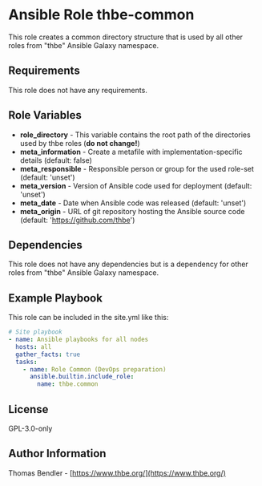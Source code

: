 Ansible Role thbe-common
========================

This role creates a common directory structure that is used by all other roles from "thbe" Ansible Galaxy namespace.

Requirements
------------

This role does not have any requirements.

Role Variables
--------------

* **role_directory** - This variable contains the root path of the directories used by thbe roles (**do not change!**)
* **meta_information** - Create a metafile with implementation-specific details (default: false)
* **meta_responsible** - Responsible person or group for the used role-set (default: 'unset')
* **meta_version** - Version of Ansible code used for deployment (default: 'unset')
* **meta_date** - Date when Ansible code was released (default: 'unset')
* **meta_origin** - URL of git repository hosting the Ansible source code (default: 'https://github.com/thbe')

Dependencies
------------

This role does not have any dependencies but is a dependency for other roles from "thbe" Ansible Galaxy namespace.

Example Playbook
----------------

This role can be included in the site.yml like this:

```yaml
# Site playbook
- name: Ansible playbooks for all nodes
  hosts: all
  gather_facts: true
  tasks:
    - name: Role Common (DevOps preparation)
      ansible.builtin.include_role:
        name: thbe.common
```

License
-------

GPL-3.0-only

Author Information
------------------

Thomas Bendler - [https://www.thbe.org/](https://www.thbe.org/)
